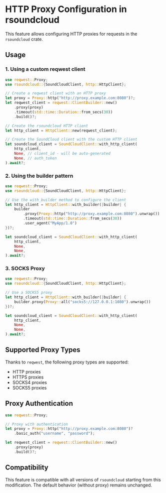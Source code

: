 # HTTP Proxy Configuration in rsoundcloud

This feature allows configuring HTTP proxies for requests in the `rsoundcloud` crate.

## Usage

### 1. Using a custom reqwest client

```rust
use reqwest::Proxy;
use rsoundcloud::{SoundCloudClient, http::HttpClient};

// Create a reqwest client with an HTTP proxy
let proxy = Proxy::http("http://proxy.example.com:8080")?;
let reqwest_client = reqwest::ClientBuilder::new()
    .proxy(proxy)
    .timeout(std::time::Duration::from_secs(30))
    .build()?;

// Create the rsoundcloud HTTP client
let http_client = HttpClient::new(reqwest_client);

// Create the SoundCloud client with the custom HTTP client
let soundcloud_client = SoundCloudClient::with_http_client(
    http_client,
    None, // client_id - will be auto-generated
    None, // auth_token
).await?;
```

### 2. Using the builder pattern

```rust
use reqwest::Proxy;
use rsoundcloud::{SoundCloudClient, http::HttpClient};

// Use the with_builder method to configure the client
let http_client = HttpClient::with_builder(|builder| {
    builder
        .proxy(Proxy::http("http://proxy.example.com:8080").unwrap())
        .timeout(std::time::Duration::from_secs(30))
        .user_agent("MyApp/1.0")
})?;

let soundcloud_client = SoundCloudClient::with_http_client(
    http_client,
    None,
    None,
).await?;
```

### 3. SOCKS Proxy

```rust
use reqwest::Proxy;
use rsoundcloud::{SoundCloudClient, http::HttpClient};

// Use a SOCKS5 proxy
let http_client = HttpClient::with_builder(|builder| {
    builder.proxy(Proxy::all("socks5://127.0.0.1:1080").unwrap())
})?;

let soundcloud_client = SoundCloudClient::with_http_client(
    http_client,
    None,
    None,
).await?;
```

## Supported Proxy Types

Thanks to `reqwest`, the following proxy types are supported:
- HTTP proxies
- HTTPS proxies  
- SOCKS4 proxies
- SOCKS5 proxies

## Proxy Authentication

```rust
use reqwest::Proxy;

// Proxy with authentication
let proxy = Proxy::http("http://proxy.example.com:8080")?
    .basic_auth("username", "password");

let reqwest_client = reqwest::ClientBuilder::new()
    .proxy(proxy)
    .build()?;
```

## Compatibility

This feature is compatible with all versions of `rsoundcloud` starting from this modification.
The default behavior (without proxy) remains unchanged.
